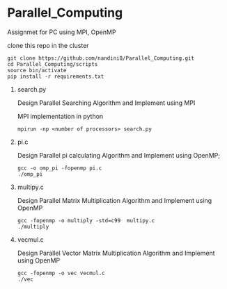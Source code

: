 # Parallel_Computing
Assignmet for PC using MPI, OpenMP 

clone this repo in the cluster 
```
git clone https://github.com/nandini8/Parallel_Computing.git
cd Parallel_Computing/scripts
source bin/activate
pip install -r requirements.txt
```

1. search.py
    
    Design Parallel Searching Algorithm and Implement using MPI
    
    MPI implementation in python
    
    ```
    mpirun -np <number of processors> search.py
    ```

2. pi.c

    Design Parallel pi calculating Algorithm and Implement using OpenMP;
    
    ```
    gcc -o omp_pi -fopenmp pi.c
    ./omp_pi
    ```

3. multipy.c

    Design Parallel Matrix Multiplication Algorithm and Implement using OpenMP
    
    ```
    gcc -fopenmp -o multiply -std=c99  multipy.c
    ./multiply
    ```

4. vecmul.c

    Design Parallel Vector Matrix Multiplication Algorithm and Implement using OpenMP
    
    ```
    gcc -fopenmp -o vec vecmul.c 
    ./vec
    ```
    

